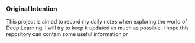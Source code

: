 ### Original Intention
This project is aimed to record my daily notes when exploring the world of Deep Learning. I will try to keep it updated as much as possible. I hope this repository can contain some useful information or 